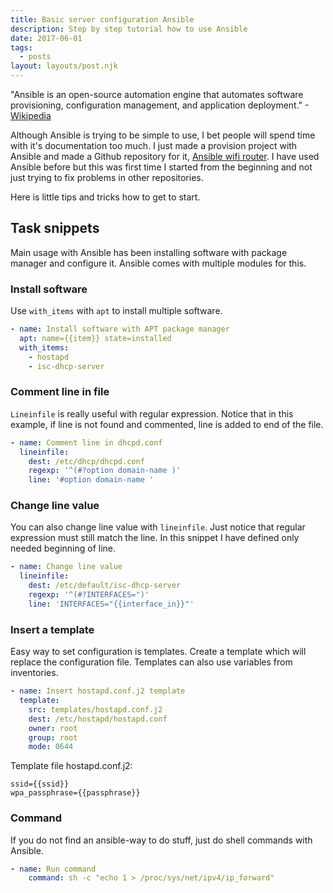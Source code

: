 ```yaml
---
title: Basic server configuration Ansible
description: Step by step tutorial how to use Ansible
date: 2017-06-01
tags:
  - posts
layout: layouts/post.njk
---
```


"Ansible is an open-source automation engine that automates software provisioning, configuration management, and application deployment." -[Wikipedia](https://en.wikipedia.org/wiki/Ansible_(software))

Although Ansible is trying to be simple to use, I bet people will spend time with it's documentation too much. I just made a provision project with Ansible and made a Github repository for it, [Ansible wifi router](https://github.com/Scionar/ansible-wifi-router). I have used Ansible before but this was first time I started from the beginning and not just trying to fix problems in other repositories.

Here is little tips and tricks how to get to start.

## Task snippets

Main usage with Ansible has been installing software with package manager and configure it. Ansible comes with multiple modules for this.

### Install software

Use `with_items` with `apt` to install multiple software.

```yaml
- name: Install software with APT package manager
  apt: name={{item}} state=installed
  with_items:
    - hostapd
    - isc-dhcp-server
```

### Comment line in file

`Lineinfile` is really useful with regular expression. Notice that in this example, if line is not found and commented, line is added to end of the file.

```yaml
- name: Comment line in dhcpd.conf
  lineinfile:
    dest: /etc/dhcp/dhcpd.conf
    regexp: '^(#?option domain-name )'
    line: '#option domain-name '
```

### Change line value

You can also change line value with `lineinfile`. Just notice that regular expression must still match the line. In this snippet I have defined only needed beginning of line.

```yaml
- name: Change line value
  lineinfile:
    dest: /etc/default/isc-dhcp-server
    regexp: '^(#?INTERFACES=")'
    line: 'INTERFACES="{{interface_in}}"'
```

### Insert a template

Easy way to set configuration is templates. Create a template which will replace the configuration file. Templates can also use variables from inventories.

```yaml
- name: Insert hostapd.conf.j2 template
  template:
    src: templates/hostapd.conf.j2
    dest: /etc/hostapd/hostapd.conf
    owner: root
    group: root
    mode: 0644
```

Template file hostapd.conf.j2:
```
ssid={{ssid}}
wpa_passphrase={{passphrase}}
```

### Command

If you do not find an ansible-way to do stuff, just do shell commands with Ansible.

```yaml
- name: Run command
    command: sh -c "echo 1 > /proc/sys/net/ipv4/ip_forward"
```